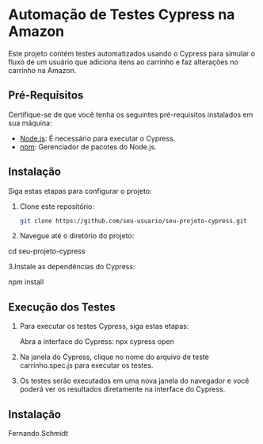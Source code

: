 # Automação de Testes Cypress na Amazon

Este projeto contém testes automatizados usando o Cypress para simular o fluxo de um usuário que adiciona itens ao carrinho e faz alterações no carrinho na Amazon.

## Pré-Requisitos

Certifique-se de que você tenha os seguintes pré-requisitos instalados em sua máquina:

- [Node.js](https://nodejs.org/): É necessário para executar o Cypress.
- [npm](https://www.npmjs.com/): Gerenciador de pacotes do Node.js.

## Instalação

Siga estas etapas para configurar o projeto:

1. Clone este repositório:

   ```bash
   git clone https://github.com/seu-usuario/seu-projeto-cypress.git

2. Navegue até o diretório do projeto:

cd seu-projeto-cypress

3.Instale as dependências do Cypress:

npm install

## Execução dos Testes

1. Para executar os testes Cypress, siga estas etapas:

    Abra a interface do Cypress:
    npx cypress open

2. Na janela do Cypress, clique no nome do arquivo de teste carrinho.spec.js para executar os testes.

3. Os testes serão executados em uma nova janela do navegador e você poderá ver os resultados diretamente na interface do Cypress.

## Instalação

Fernando Schmidt